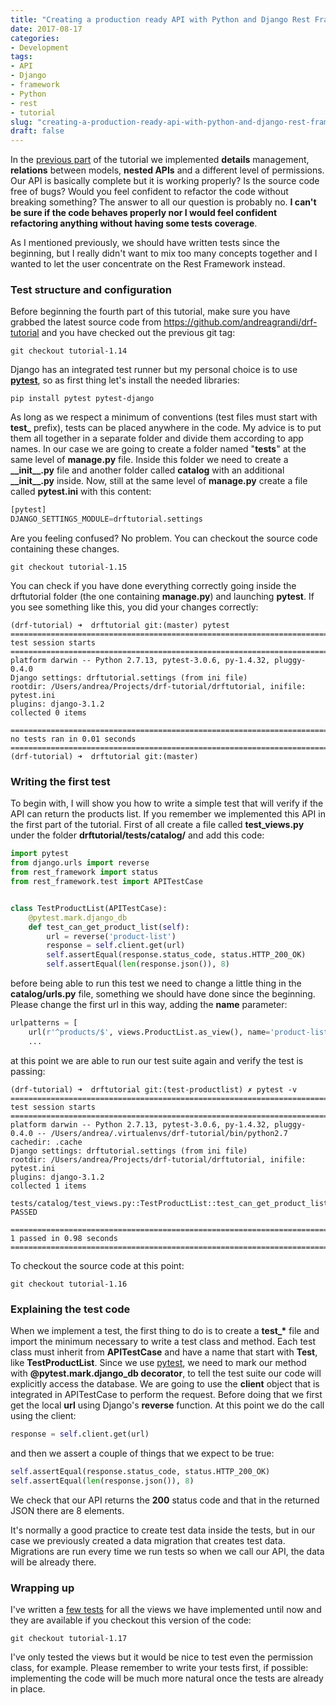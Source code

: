 ```yaml
---
title: "Creating a production ready API with Python and Django Rest Framework – part 4"
date: 2017-08-17
categories: 
- Development
tags: 
- API
- Django
- framework
- Python
- rest
- tutorial
slug: "creating-a-production-ready-api-with-python-and-django-rest-framework-part-4"
draft: false
---
```


In the [previous
part]({filename}/2017/1-creating-a-production-ready-api-with-python-and-django-rest-framework-part-3.md)
of the tutorial we implemented **details** management, **relations**
between models, **nested APIs** and a different level of permissions.
Our API is basically complete but it is working properly? Is the source
code free of bugs? Would you feel confident to refactor the code without
breaking something? The answer to all our question is probably no. **I
can't be sure if the code behaves properly nor I would feel confident
refactoring anything without having some tests coverage**.

As I mentioned previously, we should have written tests since the
beginning, but I really didn't want to mix too many concepts together
and I wanted to let the user concentrate on the Rest Framework instead.

### Test structure and configuration

Before beginning the fourth part of this tutorial, make sure you have
grabbed the latest source code
from <https://github.com/andreagrandi/drf-tutorial> and you have checked
out the previous git tag:

```shell
git checkout tutorial-1.14
```

Django has an integrated test runner but my personal choice is to use
[**pytest**](https://doc.pytest.org/en/latest/), so as first thing let's
install the needed libraries:

```shell
pip install pytest pytest-django
```

As long as we respect a minimum of conventions (test files must start
with **test\_** prefix), tests can be placed anywhere in the code. My
advice is to put them all together in a separate folder and divide them
according to app names. In our case we are going to create a folder
named "**tests**" at the same level of **manage.py** file. Inside this
folder we need to create a **\_\_init\_\_.py** file and another folder
called **catalog** with an additional **\_\_init\_\_.py** inside. Now,
still at the same level of **manage.py** create a file called
**pytest.ini** with this content:

```python
[pytest]
DJANGO_SETTINGS_MODULE=drftutorial.settings
```

Are you feeling confused? No problem. You can checkout the source code
containing these changes.

```shell
git checkout tutorial-1.15
```

You can check if you have done everything correctly going inside the
drftutorial folder (the one containing **manage.py**) and launching
**pytest**. If you see something like this, you did your changes
correctly:

```shell
(drf-tutorial) ➜  drftutorial git:(master) pytest
============================================================================================================================= test session starts ==============================================================================================================================
platform darwin -- Python 2.7.13, pytest-3.0.6, py-1.4.32, pluggy-0.4.0
Django settings: drftutorial.settings (from ini file)
rootdir: /Users/andrea/Projects/drf-tutorial/drftutorial, inifile: pytest.ini
plugins: django-3.1.2
collected 0 items

========================================================================================================================= no tests ran in 0.01 seconds =========================================================================================================================
(drf-tutorial) ➜  drftutorial git:(master)
```

### Writing the first test

To begin with, I will show you how to write a simple test that will
verify if the API can return the products list. If you remember we
implemented this API in the first part of the tutorial. First of all
create a file called **test\_views.py** under the folder
**drftutorial/tests/catalog/** and add this code:

```python
import pytest
from django.urls import reverse
from rest_framework import status
from rest_framework.test import APITestCase


class TestProductList(APITestCase):
    @pytest.mark.django_db
    def test_can_get_product_list(self):
        url = reverse('product-list')
        response = self.client.get(url)
        self.assertEqual(response.status_code, status.HTTP_200_OK)
        self.assertEqual(len(response.json()), 8)
```

before being able to run this test we need to change a little thing in
the **catalog/urls.py** file, something we should have done since the
beginning. Please change the first url in this way, adding the **name**
parameter:

```python
urlpatterns = [
    url(r'^products/$', views.ProductList.as_view(), name='product-list'),
    ...
```

at this point we are able to run our test suite again and verify the
test is passing:

```shell
(drf-tutorial) ➜  drftutorial git:(test-productlist) ✗ pytest -v
============================================================================================================================= test session starts ==============================================================================================================================
platform darwin -- Python 2.7.13, pytest-3.0.6, py-1.4.32, pluggy-0.4.0 -- /Users/andrea/.virtualenvs/drf-tutorial/bin/python2.7
cachedir: .cache
Django settings: drftutorial.settings (from ini file)
rootdir: /Users/andrea/Projects/drf-tutorial/drftutorial, inifile: pytest.ini
plugins: django-3.1.2
collected 1 items

tests/catalog/test_views.py::TestProductList::test_can_get_product_list PASSED

=========================================================================================================================== 1 passed in 0.98 seconds ===========================================================================================================================
```

To checkout the source code at this point:

```shell
git checkout tutorial-1.16
```

### Explaining the test code

When we implement a test, the first thing to do is to create a
**test\_\*** file and import the minimum necessary to write a test class
and method. Each test class must inherit from **APITestCase** and have a
name that start with **Test**, like **TestProductList**. Since we use
[pytest](https://doc.pytest.org/en/latest/), we need to mark our method
with **@pytest.mark.django\_db decorator**, to tell the test suite our
code will explicitly access the database. We are going to use the **client** object
that is integrated in APITestCase to perform the request. Before doing that we
first get the local **url** using Django's **reverse** function. At this point
we do the call using the client:

```python
response = self.client.get(url)
```

and then we assert a couple of things that we expect to be true:

```python
self.assertEqual(response.status_code, status.HTTP_200_OK)
self.assertEqual(len(response.json()), 8)
```

We check that our API returns the **200** status code and that in the returned
JSON there are 8 elements.

It's normally a good practice to create test data inside the tests, but in our case
we previously created a data migration that creates test data. Migrations are
run every time we run tests so when we call our API, the data will be already there.

### Wrapping up

I've written a [few tests](https://github.com/andreagrandi/drf-tutorial/blob/master/drftutorial/tests/catalog/test_views.py) 
for all the views we have implemented until now and they are available
if you checkout this version of the code:

```shell
git checkout tutorial-1.17
```

I've only tested the views but it would be nice to test even the permission class, for example.
Please remember to write your tests first, if possible: implementing the code will be much more natural
once the tests are already in place.

